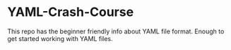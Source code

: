 # YAML-Crash-Course
This repo has the beginner friendly info about YAML file format. Enough to get started working with YAML files.
